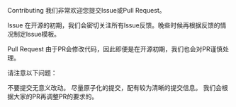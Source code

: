 Contributing
我们非常欢迎您提交Issue或Pull Request。

Issue
在开源的初期，我们会密切关注所有Issue反馈。晚些时候再根据反馈的情况制定Issue模板。

Pull Request
由于PR会修改代码，因此即便是在开源初期，我们也会对PR谨慎处理。

请注意以下问题：

不要提交无意义改动。
尽量原子化的提交，配有较为清晰的提交信息。
我们会根据大家的PR再调整PR的要求的。
